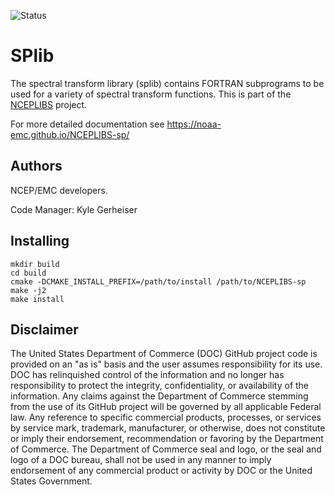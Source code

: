 ![Status](https://github.com/NOAA-EMC/NCEPLIBS-sp/workflows/Build%20and%20Test/badge.svg)

# SPlib

The spectral transform library (splib) contains FORTRAN subprograms to
be used for a variety of spectral transform functions. This is part of
the [NCEPLIBS](https://github.com/NOAA-EMC/NCEPLIBS) project.

For more detailed documentation see
https://noaa-emc.github.io/NCEPLIBS-sp/

## Authors

NCEP/EMC developers.

Code Manager: Kyle Gerheiser

## Installing

```
mkdir build
cd build
cmake -DCMAKE_INSTALL_PREFIX=/path/to/install /path/to/NCEPLIBS-sp
make -j2
make install
```

## Disclaimer

The United States Department of Commerce (DOC) GitHub project code is
provided on an "as is" basis and the user assumes responsibility for
its use. DOC has relinquished control of the information and no longer
has responsibility to protect the integrity, confidentiality, or
availability of the information. Any claims against the Department of
Commerce stemming from the use of its GitHub project will be governed
by all applicable Federal law. Any reference to specific commercial
products, processes, or services by service mark, trademark,
manufacturer, or otherwise, does not constitute or imply their
endorsement, recommendation or favoring by the Department of
Commerce. The Department of Commerce seal and logo, or the seal and
logo of a DOC bureau, shall not be used in any manner to imply
endorsement of any commercial product or activity by DOC or the United
States Government.
